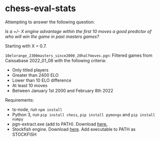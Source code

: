 # chess-eval-stats

Attempting to answer the following question:

*Is a +/- X engine advantage within the first 10 moves a good predictor of who will win the game in past masters games?*

Starting with X = 0.7.

``10elorange_2300masters_since2000_20halfmoves.pgn``: Filtered games from Caissabase 2022_01_08 with the following criteria:

- Only titled players
- Greater than 2400 ELO
- Lower than 10 ELO difference
- At least 10 moves
- Between January 1st 2000 and February 8th 2022

Requirements:

- ts-node, run ``npm install``
- Python 3, run ``pip install chess``, ``pip install pymongo`` and ``pip install numpy``
- pgn-extract.exe (add to PATH). Download [here.](https://www.cs.kent.ac.uk/people/staff/djb/pgn-extract/)
- Stockfish engine. Download [here](https://stockfishchess.org/download/). Add executable to PATH as STOCKFISH
